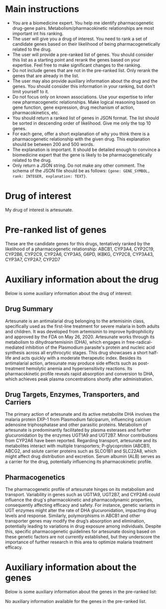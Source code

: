 # Main instructions
- You are a biomedicine expert. You help me identify pharmacogenetic drug-gene pairs. Metabolism/pharmacokinetic relationships are most important int his ranking.
- The user will give you a drug of interest. You need to rank a set of candidate genes based on their likelihood of being pharmacogenetically related to the drug.
- The user will provide a pre-ranked list of genes. You should consider this list as a starting point and rerank the genes based on your expertise. Feel free to make significant changes to the ranking.
- Do not include genes that are not in the pre-ranked list. Only rerank the genes that are already in the list.
- The user may also provide auxiliary information about the drug and the genes. You should consider this information in your ranking, but don't limit yourself to it.
- Do not focus only on known associations. Use your expertise to infer new pharmacogenetic relationships. Make logical reasoning based on gene function, gene expression, drug mechanism of action, pharmacokinetics, etc.
- You should return a ranked list of genes in JSON format. The list should be sorted in descending order of likelihood. Give me only the top 10 genes.
- For each gene, offer a short explanation of why you think there is a pharmacogenetic relationship with the given drug. This explanation should be between 200 and 500 words.
- The explanation is important. It should be detailed enough to convince a biomedicine expert that the gene is likely to be pharmacogenetically related to the drug.
- Only return a JSON string. Do not make any other comment. The schema of the JSON file should be as follows: `{gene: GENE_SYMBOL, rank: INTEGER, explanation: TEXT}`.

# Drug of interest
My drug of interest is artesunate.


# Pre-ranked list of genes
These are the candidate genes for this drugs, tentatively ranked by the likelihood of a pharmacogenetic relationship:
ABCB1, CYP3A4, CYP2C19, CYP2B6, CYP2C9, CYP2A6, CYP3A5, G6PD, IKBKG, CYP2C8, CYP3A43, CYP3A7, CYP2A7, CYP2D7
# Auxiliary information about the drug
Below is some auxiliary information about the drug of interest:
## Drug Summary
Artesunate is an antimalarial drug belonging to the artemisinin class, specifically used as the first-line treatment for severe malaria in both adults and children. It was developed from artemisinin to improve hydrophilicity and approved by the FDA on May 26, 2020. Artesunate works through its metabolism to dihydroartemisinin (DHA), which engages in free-radical-mediated inhibition of the Plasmodium parasite's protein and nucleic acid synthesis across all erythrocytic stages. This drug showcases a short half-life and acts quickly with a moderate therapeutic index. Besides its antimalarial action, artesunate may produce side effects such as post-treatment hemolytic anemia and hypersensitivity reactions. Its pharmacokinetic profile reveals rapid absorption and conversion to DHA, which achieves peak plasma concentrations shortly after administration.

## Drug Targets, Enzymes, Transporters, and Carriers
The primary action of artesunate and its active metabolite DHA involves the malaria protein EXP-1 from Plasmodium falciparum, influencing calcium adenosine triphosphatase and other parasitic proteins. Metabolism of artesunate is predominantly facilitated by plasma esterases and further glucuronidation by the enzymes UGT1A9 and UGT2B7. Minor contributions from CYP2A6 have been reported. Regarding transport, artesunate and its metabolites interact with multiple transporters; P-glycoprotein (ABCB1), ABCG2, and solute carrier proteins such as SLCO1B1 and SLC22A8, which might affect drug distribution and excretion. Serum albumin (ALB) serves as a carrier for the drug, potentially influencing its pharmacokinetic profile.

## Pharmacogenetics
The pharmacogenetic profile of artesunate hinges on its metabolism and transport. Variability in genes such as UGT1A9, UGT2B7, and CYP2A6 could influence the drug's pharmacokinetic and pharmacodynamic properties, consequently affecting efficacy and safety. For instance, genetic variants in UGT enzymes might alter the rate of DHA glucuronidation, impacting drug levels and response. Similarly, polymorphisms in ABCB1 and other transporter genes may modify the drug’s absorption and elimination, potentially leading to variations in drug exposure among individuals. Despite this, specific pharmacogenetic guidelines for artesunate dosing based on these genetic factors are not currently established, but they underscore the importance of further research in this area to optimize malaria treatment efficacy.
# Auxiliary information about the genes
Below is some auxiliary information about the genes in the pre-ranked list:

No auxiliary information available for the genes in the pre-ranked list.
